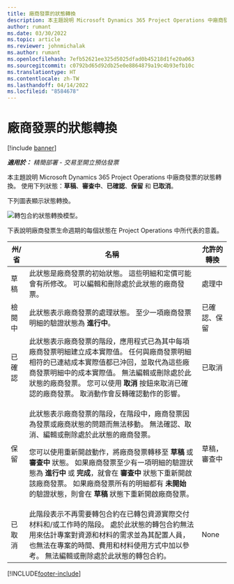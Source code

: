 ```yaml
---
title: 廠商發票的狀態轉換
description: 本主題說明 Microsoft Dynamics 365 Project Operations 中廠商發票的狀態轉換。
author: rumant
ms.date: 03/30/2022
ms.topic: article
ms.reviewer: johnmichalak
ms.author: rumant
ms.openlocfilehash: 7efb52621ee325d5025dfad0b45218d1fe20a063
ms.sourcegitcommit: c0792bd65d92db25e0e8864879a19c4b93efb10c
ms.translationtype: HT
ms.contentlocale: zh-TW
ms.lasthandoff: 04/14/2022
ms.locfileid: "8584678"
---
```

# <a name="state-transitions-on-a-vendor-invoice"></a>廠商發票的狀態轉換

[!include [banner](../../includes/dataverse-preview.md)]

_**適用於：** 精簡部署 - 交易至開立預估發票_

本主題說明 Microsoft Dynamics 365 Project Operations 中廠商發票的狀態轉換。 使用下列狀態：**草稿**、**審查中**、**已確認**、**保留** 和 **已取消**。

下列圖表顯示狀態轉換。

![轉包合約狀態轉換模型。](../media/VI_State_Model.jpg)

下表說明廠商發票生命週期的每個狀態在 Project Operations 中所代表的意義。

| 州/省 | 名稱 | 允許的轉換 |
| --- | --- | --- |
| 草稿 | 此狀態是廠商發票的初始狀態。 這些明細和定價可能會有所修改。 可以編輯和刪除處於此狀態的廠商發票。 | 處理中 |
| 檢閱中 | 此狀態表示廠商發票的處理狀態。 至少一項廠商發票明細的驗證狀態為 **進行中**。 | 已確認、保留 |
| 已確認 | 此狀態表示廠商發票的階段，應用程式已為其中每項廠商發票明細建立成本實際值。 任何與廠商發票明細相符的已連結成本實際值都已沖回，並取代為這些廠商發票明細中的成本實際值。 無法編輯或刪除處於此狀態的廠商發票。 您可以使用 **取消** 按鈕來取消已確認的廠商發票。 取消動作會反轉確認動作的影響。 | 已取消 |
| 保留 | <p>此狀態表示廠商發票的階段，在階段中，廠商發票因為發票或廠商狀態的問題而無法移動。 無法確認、取消、編輯或刪除處於此狀態的廠商發票。</p><p>您可以使用重新開啟動作，將廠商發票轉移至 **草稿** 或 **審查中** 狀態。 如果廠商發票至少有一項明細的驗證狀態為 **進行中** 或 **完成**，就會在 **審查中** 狀態下重新開啟該廠商發票。 如果廠商發票所有的明細都有 **未開始** 的驗證狀態，則會在 **草稿** 狀態下重新開啟廠商發票。</p> | 草稿，審查中 |
| 已取消 | 此階段表示不再需要轉包合約在已轉包資源實際交付材料和/或工作時的階段。 處於此狀態的轉包合約無法用來估計專案對資源和材料的需求並為其配置人員，也無法在專案的時間、費用和材料使用方式中加以參考。 無法編輯或刪除處於此狀態的轉包合約。 | None |

[!INCLUDE[footer-include](../../includes/footer-banner.md)]
